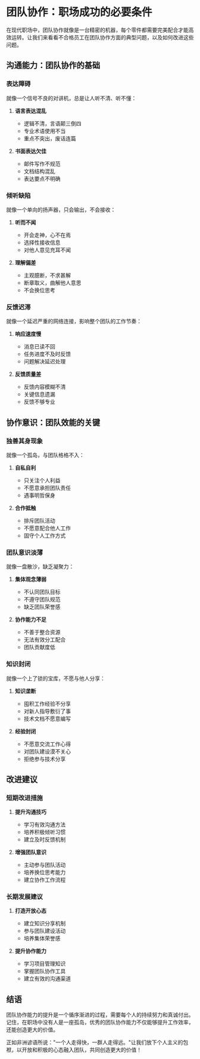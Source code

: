 # 团队协作：职场成功的必要条件

在现代职场中，团队协作就像是一台精密的机器，每个零件都需要完美配合才能高效运转。让我们来看看不合格员工在团队协作方面的典型问题，以及如何改进这些问题。

## 沟通能力：团队协作的基础

### 表达障碍

就像一个信号不良的对讲机，总是让人听不清、听不懂：

1. **语言表达混乱**
   - 逻辑不清，言语颠三倒四
   - 专业术语使用不当
   - 重点不突出，废话连篇

2. **书面表达欠佳**
   - 邮件写作不规范
   - 文档结构混乱
   - 表达要点不明确

### 倾听缺陷

就像一个单向的扬声器，只会输出，不会接收：

1. **听而不闻**
   - 开会走神，心不在焉
   - 选择性接收信息
   - 对他人意见充耳不闻

2. **理解偏差**
   - 主观臆断，不求甚解
   - 断章取义，曲解他人意思
   - 不会换位思考

### 反馈迟滞

就像一个延迟严重的网络连接，影响整个团队的工作节奏：

1. **响应速度慢**
   - 消息已读不回
   - 任务进度不及时反馈
   - 问题解决延迟处理

2. **反馈质量差**
   - 反馈内容模糊不清
   - 关键信息遗漏
   - 反馈不够专业

## 协作意识：团队效能的关键

### 独善其身现象

就像一个孤岛，与团队格格不入：

1. **自私自利**
   - 只关注个人利益
   - 不愿意承担团队责任
   - 遇事明哲保身

2. **合作抵触**
   - 排斥团队活动
   - 不愿意配合他人工作
   - 固守个人工作方式

### 团队意识淡薄

就像一盘散沙，缺乏凝聚力：

1. **集体观念薄弱**
   - 不认同团队目标
   - 不遵守团队规范
   - 缺乏团队荣誉感

2. **协作能力不足**
   - 不善于整合资源
   - 无法有效分工配合
   - 团队贡献度低

### 知识封闭

就像一个上了锁的宝库，不愿与他人分享：

1. **知识垄断**
   - 囤积工作经验不分享
   - 对新人指导敷衍了事
   - 技术文档不愿意编写

2. **经验封闭**
   - 不愿意交流工作心得
   - 对团队建设漠不关心
   - 拒绝参与技术分享

## 改进建议

### 短期改进措施

1. **提升沟通技巧**
   - 学习有效沟通方法
   - 培养积极倾听习惯
   - 建立及时反馈机制

2. **增强团队意识**
   - 主动参与团队活动
   - 培养换位思考能力
   - 建立协作工作流程

### 长期发展建议

1. **打造开放心态**
   - 建立知识分享机制
   - 参与团队建设活动
   - 培养集体荣誉感

2. **提升协作能力**
   - 学习项目管理知识
   - 掌握团队协作工具
   - 建立有效的沟通渠道

## 结语

团队协作能力的提升是一个循序渐进的过程，需要每个人的持续努力和真诚付出。记住，在职场中没有人是一座孤岛，优秀的团队协作能力不仅能够提升工作效率，还能创造更大的价值。

正如非洲谚语所说："一个人走得快，一群人走得远。"让我们放下个人主义的包袱，以开放和积极的心态融入团队，共同创造更大的价值！